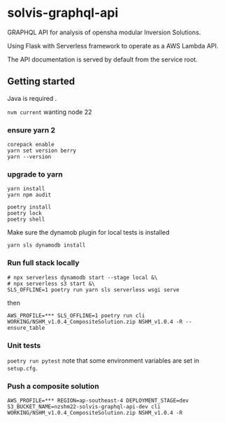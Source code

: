 # solvis-graphql-api

GRAPHQL API for analysis of opensha modular Inversion Solutions.

Using Flask with Serverless framework to operate as a AWS Lambda API.

The API documentation is served by default from the service root.


## Getting started

Java is required .

 ```nvm current``` wanting node 22
 
 ### ensure yarn 2
 ```
 corepack enable
 yarn set version berry
 yarn --version
 ```
 
 ### upgrade to yarn
 ```
 yarn install
 yarn npm audit
 ```


 ```
poetry install
poetry lock
poetry shell
```

Make sure the dynamob plugin for local tests is installed
```
yarn sls dynamodb install
```

### Run full stack locally

```
# npx serverless dynamodb start --stage local &\
# npx serverless s3 start &\
SLS_OFFLINE=1 poetry run yarn sls serverless wsgi serve
```

then

```
AWS_PROFILE=*** SLS_OFFLINE=1 poetry run cli WORKING/NSHM_v1.0.4_CompositeSolution.zip NSHM_v1.0.4 -R --ensure_table
```

### Unit tests

`poetry run pytest` note that some environment variables are set in `setup.cfg`.


### Push a composite solution

```
AWS_PROFILE=*** REGION=ap-southeast-4 DEPLOYMENT_STAGE=dev S3_BUCKET_NAME=nzshm22-solvis-graphql-api-dev cli WORKING/NSHM_v1.0.4_CompositeSolution.zip NSHM_v1.0.4 -R
```